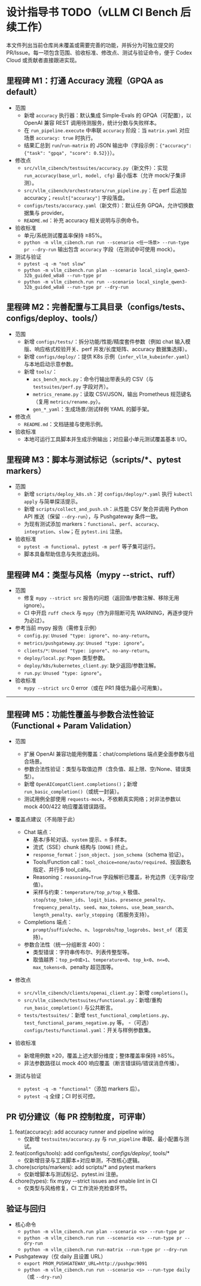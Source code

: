 # 设计指导书 TODO（vLLM CI Bench 后续工作）

本文件列出当前仓库尚未覆盖或需要完善的功能，并拆分为可独立提交的 PR/Issue。每一项包含范围、验收标准、修改点、测试与验证命令，便于 Codex Cloud 或贡献者直接跟进实现。

## 里程碑 M1：打通 Accuracy 流程（GPQA as default）

- 范围
  - 新增 `accuracy` 执行器：默认集成 Simple-Evals 的 GPQA（可配置），以 OpenAI 兼容 REST 调用待测服务，统计分数与失败样本。
  - 在 `run_pipeline.execute` 中串联 `accuracy` 阶段：当 `matrix.yaml` 对应场景 `accuracy: true` 时执行。
  - 结果汇总到 `run`/`run-matrix` 的 JSON 输出中（字段示例：`{"accuracy": {"task": "gpqa", "score": 0.52}}`）。
- 修改点
  - `src/vllm_cibench/testsuites/accuracy.py`（新文件）：实现 `run_accuracy(base_url, model, cfg)` 最小版本（允许 mock/子集评测）。
  - `src/vllm_cibench/orchestrators/run_pipeline.py`：在 perf 后追加 accuracy；`result["accuracy"]` 字段落盘。
  - `configs/tests/accuracy.yaml`（新文件）：默认任务 GPQA，允许切换数据集与 provider。
  - `README.md`：补充 accuracy 相关说明与示例命令。
- 验收标准
  - 单元/系统测试覆盖率保持 ≥85%。
  - `python -m vllm_cibench.run run --scenario <任一场景> --run-type pr --dry-run` 输出包含 `accuracy` 字段（在测试中可使用 mock）。
- 测试与验证
  - `pytest -q -m "not slow"`
  - `python -m vllm_cibench.run plan --scenario local_single_qwen3-32b_guided_w8a8 --run-type pr`
  - `python -m vllm_cibench.run run --scenario local_single_qwen3-32b_guided_w8a8 --run-type pr --dry-run`

## 里程碑 M2：完善配置与工具目录（configs/tests、configs/deploy、tools/）

- 范围
  - 新增 `configs/tests/`：拆分功能/性能/精度套件参数（例如 chat 输入模版、响应格式校验开关、perf 并发/长度矩阵、accuracy 数据集选择）。
  - 新增 `configs/deploy/`：提供 K8s 示例（`infer_vllm_kubeinfer.yaml`）与本地启动示意参数。
  - 新增 `tools/`：
    - `acs_bench_mock.py`：命令行输出带表头的 CSV（与 `testsuites/perf.py` 字段对齐）。
    - `metrics_rename.py`：读取 CSV/JSON，输出 Prometheus 规范键名（复用 `metrics/rename.py`）。
    - `gen_*_yaml`：生成场景/测试样例 YAML 的脚手架。
- 修改点
  - `README.md`：文档链接与使用示例。
- 验收标准
  - 本地可运行工具脚本并生成示例输出；对应最小单元测试覆盖基本 I/O。

## 里程碑 M3：脚本与测试标记（scripts/*、pytest markers）

- 范围
  - 新增 `scripts/deploy_k8s.sh`：对 `configs/deploy/*.yaml` 执行 `kubectl apply` 与简单探活提示。
  - 新增 `scripts/collect_and_push.sh`：从性能 CSV 聚合并调用 Python API 推送（保留 `--dry-run`），与 Pushgateway 条件一致。
  - 为现有测试添加 markers：`functional`、`perf`、`accuracy`、`integration`、`slow`；在 `pytest.ini` 注册。
- 验收标准
  - `pytest -m functional`、`pytest -m perf` 等子集可运行。
  - 脚本具备帮助信息与失败退出码。

## 里程碑 M4：类型与风格（mypy --strict、ruff）

- 范围
  - 修复 `mypy --strict src` 报告的问题（返回值/参数注解、移除无用 ignore）。
  - CI 中开启 `ruff check` 与 `mypy`（作为非阻断可先 WARNING，再逐步提升为必过）。
- 参考当前 mypy 报告（需修复示例）
  - `config.py`: `Unused "type: ignore"`、`no-any-return`。
  - `metrics/pushgateway.py`: `Unused "type: ignore"`。
  - `clients/*`: `Unused "type: ignore"`、`no-any-return`。
  - `deploy/local.py`: `Popen` 类型参数。
  - `deploy/k8s/kubernetes_client.py`: 缺少返回/参数注解。
  - `run.py`: `Unused "type: ignore"`。
- 验收标准
  - `mypy --strict src` 0 error（或在 PR1 降低为最小可用集）。

---

## 里程碑 M5：功能性覆盖与参数合法性验证（Functional + Param Validation）

- 范围
  - 扩展 OpenAI 兼容功能用例覆盖：chat/completions 端点更全面参数与组合场景。
  - 参数合法性验证：类型与取值边界（含负值、超上限、空/None、错误类型）。
  - 新增 `OpenAICompatClient.completions()`；新增 `run_basic_completion()`（或统一封装）。
  - 测试用例全部使用 `requests-mock`，不依赖真实网络；对非法参数以 mock 400/422 响应覆盖错误路径。

- 覆盖点建议（不局限于此）
  - Chat 端点：
    - 基本/多轮对话、`system` 提示、`n` 多样本。
    - 流式（SSE）chunk 结构与 `[DONE]` 终止。
    - `response_format`：`json_object`、`json_schema`（schema 验证）。
    - Tools/Function call：`tool_choice=none/auto/required`、按函数名指定、并行多 tool_calls。
    - Reasoning：`reasoning=True` 字段解析已覆盖，补充边界（无字段/空值）。
    - 采样与约束：`temperature/top_p/top_k` 极值、`stop`/`stop_token_ids`、`logit_bias`、`presence_penalty`、`frequency_penalty`、`seed`、`max_tokens`、`use_beam_search`、`length_penalty`、`early_stopping`（若服务支持）。
  - Completions 端点：
    - `prompt`/`suffix`/`echo`、`n`、`logprobs`/`top_logprobs`、`best_of`（若支持）。
  - 参数合法性（统一分组断言 400）：
    - 类型错误：字符串传布尔、列表传整型等。
    - 取值越界：`top_p<0或>1`、`temperature<0`、`top_k<0`、`n<=0`、`max_tokens<0`、penalty 超范围等。

- 修改点
  - `src/vllm_cibench/clients/openai_client.py`：新增 `completions()`。
  - `src/vllm_cibench/testsuites/functional.py`：新增/重构 `run_basic_completion()` 与公共断言。
  - `tests/testsuites/`：新增 `test_functional_completions.py`、`test_functional_params_negative.py` 等。
  -（可选）`configs/tests/functional.yaml`：开关与样例参数集。

- 验收标准
  - 新增用例数 ≥20，覆盖上述大部分维度；整体覆盖率保持 ≥85%。
  - 非法参数路径以 mock 400 响应覆盖（断言错误码/错误消息传播）。

- 测试与验证
  - `pytest -q -m "functional"`（添加 markers 后）。
  - `pytest -q` 全绿；CI 时长可控。

## PR 切分建议（每 PR 控制粒度，可评审）

1) feat(accuracy): add accuracy runner and pipeline wiring
   - 仅新增 `testsuites/accuracy.py` 与 `run_pipeline` 串联、最小配置与测试。
2) feat(configs/tools): add configs/tests/*, configs/deploy/*, tools/*
   - 仅新增目录与工具脚本+对应单测，不改核心逻辑。
3) chore(scripts/markers): add scripts/* and pytest markers
   - 仅新增脚本与测试标记、pytest.ini 注册。
4) chore(types): fix mypy --strict issues and enable lint in CI
   - 仅类型与风格修复，CI 工作流补充检查环节。

## 验证与回归

- 核心命令
  - `python -m vllm_cibench.run plan --scenario <s> --run-type pr`
  - `python -m vllm_cibench.run run --scenario <s> --run-type pr --dry-run`
  - `python -m vllm_cibench.run run-matrix --run-type pr --dry-run`
- Pushgateway（仅 daily 且设置 URL）
  - `export PROM_PUSHGATEWAY_URL=http://pushgw:9091`
  - `python -m vllm_cibench.run run --scenario <s> --run-type daily`（或 `--dry-run`）
